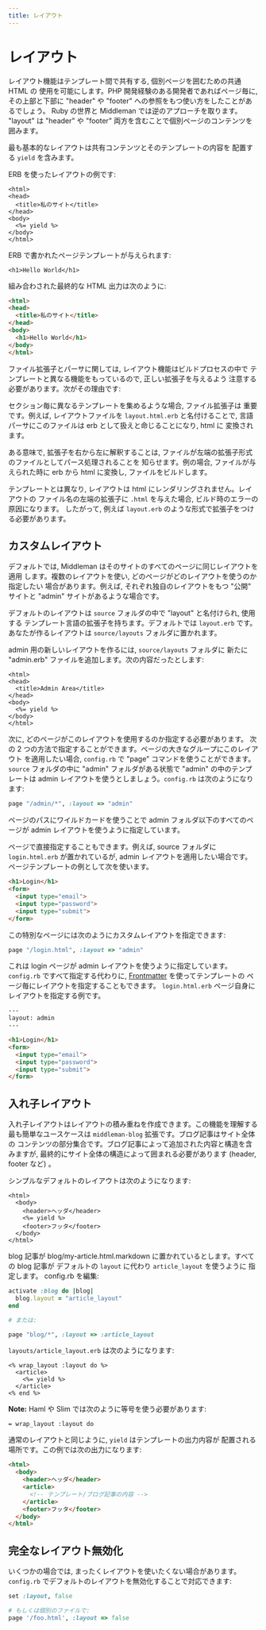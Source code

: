 ```yaml
---
title: レイアウト
---
```


# レイアウト

レイアウト機能はテンプレート間で共有する, 個別ページを囲むための共通 HTML の
使用を可能にします。PHP 開発経験のある開発者であればページ毎に, その上部と下部に
"header" や "footer" への参照をもつ使い方をしたことがあるでしょう。
Ruby の世界と Middleman では逆のアプローチを取ります。
"layout" は "header" や "footer" 両方を含むことで個別ページのコンテンツを
囲みます。

最も基本的なレイアウトは共有コンテンツとそのテンプレートの内容を
配置する `yield` を含みます。

ERB を使ったレイアウトの例です:

```erb
<html>
<head>
  <title>私のサイト</title>
</head>
<body>
  <%= yield %>
</body>
</html>
```

ERB で書かれたページテンプレートが与えられます:

```erb
<h1>Hello World</h1>
```

組み合わされた最終的な HTML 出力は次のように:

```html
<html>
<head>
  <title>私のサイト</title>
</head>
<body>
  <h1>Hello World</h1>
</body>
</html>
```

ファイル拡張子とパーサに関しては, レイアウト機能はビルドプロセスの中で
テンプレートと異なる機能をもっているので, 正しい拡張子を与えるよう
注意する必要があります。次がその理由です:

セクション毎に異なるテンプレートを集めるような場合, ファイル拡張子は
重要です。例えば, レイアウトファイルを `layout.html.erb` と名付けることで,
言語パーサにこのファイルは erb として扱えと命じることになり, html に
変換されます。

ある意味で, 拡張子を右から左に解釈することは,
ファイルが左端の拡張子形式のファイルとしてパース処理されることを
知らせます。例の場合, ファイルが与えられた時に erb から html に変換し,
ファイルをビルドします。

テンプレートとは異なり, レイアウトは html にレンダリングされません。レイアウトの
ファイル名の左端の拡張子に `.html` を与えた場合, ビルド時のエラーの原因になります。
したがって, 例えば `layout.erb` のような形式で拡張子をつける必要があります。

## カスタムレイアウト

デフォルトでは, Middleman はそのサイトのすべてのページに同じレイアウトを適用
します。複数のレイアウトを使い, どのページがどのレイアウトを使うのか指定したい
場合があります。例えば, それぞれ独自のレイアウトをもつ "公開" サイトと "admin"
サイトがあるような場合です。

デフォルトのレイアウトは `source` フォルダの中で "layout" と名付けられ, 使用する
テンプレート言語の拡張子を持ちます。デフォルトでは `layout.erb` です。
あなたが作るレイアウトは `source/layouts` フォルダに置かれます。

admin 用の新しいレイアウトを作るには, `source/layouts` フォルダに
新たに "admin.erb" ファイルを追加します。次の内容だったとします:

```erb
<html>
<head>
  <title>Admin Area</title>
</head>
<body>
  <%= yield %>
</body>
</html>
```

次に, どのページがこのレイアウトを使用するのか指定する必要があります。
次の 2 つの方法で指定することができます。ページの大きなグループにこのレイアウト
を適用したい場合, `config.rb` で "page" コマンドを使うことができます。
`source` フォルダの中に "admin" フォルダがある状態で "admin" の中のテンプレートは
admin レイアウトを使うとしましょう。`config.rb` は次のようになります:

```ruby
page "/admin/*", :layout => "admin"
```

ページのパスにワイルドカードを使うことで admin フォルダ以下のすべてのページが
admin レイアウトを使うように指定しています。

ページで直接指定することもできます。例えば, source フォルダに
`login.html.erb` が置かれているが, admin レイアウトを適用したい場合です。
ページテンプレートの例として次を使います。

```html
<h1>Login</h1>
<form>
  <input type="email">
  <input type="password">
  <input type="submit">
</form>
```

この特別なページには次のようにカスタムレイアウトを指定できます:

```ruby
page "/login.html", :layout => "admin"
```

これは login ページが admin レイアウトを使うように指定しています。
`config.rb` ですべて指定する代わりに, [Frontmatter] を使ってテンプレートの
ページ毎にレイアウトを指定することもできます。
`login.html.erb` ページ自身にレイアウトを指定する例です。

```html
---
layout: admin
---

<h1>Login</h1>
<form>
  <input type="email">
  <input type="password">
  <input type="submit">
</form>
```

## 入れ子レイアウト

入れ子レイアウトはレイアウトの積み重ねを作成できます。この機能を理解する
最も簡単なユースケースは `middleman-blog` 拡張です。ブログ記事はサイト全体の
コンテンツの部分集合です。ブログ記事によって追加された内容と構造を含みますが,
最終的にサイト全体の構造によって囲まれる必要があります (header,
footer など) 。

シンプルなデフォルトのレイアウトは次のようになります:

```erb
<html>
  <body>
    <header>ヘッダ</header>
    <%= yield %>
    <footer>フッタ</footer>
  </body>
</html>
```

blog 記事が blog/my-article.html.markdown に置かれているとします。すべての
blog 記事が デフォルトの `layout` に代わり `article_layout` を使うように
指定します。 config.rb を編集:

```ruby
activate :blog do |blog|
  blog.layout = "article_layout"
end

# または:

page "blog/*", :layout => :article_layout
```

`layouts/article_layout.erb` は次のようになります:

```erb
<% wrap_layout :layout do %>
  <article>
    <%= yield %>
  </article>
<% end %>
```

**Note:** Haml や Slim では次のように等号を使う必要があります:

```haml
= wrap_layout :layout do
```

通常のレイアウトと同じように, `yield` はテンプレートの出力内容が
配置される場所です。この例では次の出力になります:

```html
<html>
  <body>
    <header>ヘッダ</header>
    <article>
      <!-- テンプレート/ブログ記事の内容 -->
    </article>
    <footer>フッタ</footer>
  </body>
</html>
```

## 完全なレイアウト無効化

いくつかの場合では, まったくレイアウトを使いたくない場合があります。
`config.rb` でデフォルトのレイアウトを無効化することで対応できます:

```ruby
set :layout, false

# もしくは個別のファイルで:
page '/foo.html', :layout => false
```

  [Frontmatter]: /jp/basics/frontmatter/
